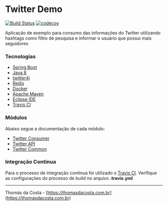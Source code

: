 # Twitter Demo

[![Build Status](https://travis-ci.org/thomasdacosta/twitter-demo.svg?branch=master)](https://travis-ci.org/thomasdacosta/twitter-demo)
[![codecov](https://codecov.io/gh/thomasdacosta/twitter-demo/branch/master/graph/badge.svg)](https://codecov.io/gh/thomasdacosta/twitter-demo)

Aplicação de exemplo para consumo das informações do Twitter utilizando hashtags como filtro de pesquisa e informar o usuário que possui mais seguidores

### Tecnologias
- [Spring Boot](https://spring.io/projects/spring-boot)
- [Java 8](https://www.oracle.com/technetwork/pt/java/javase/downloads/jdk8-downloads-2133151.html)
- [twitter4j](http://twitter4j.org/en/index.html)
- [Redis](https://redis.io/)
- [Docker](https://www.docker.com/)
- [Apache Maven](https://maven.apache.org/)
- [Eclipse IDE](https://www.eclipse.org/)
- [Travis CI](https://travis-ci.org)

### Módulos

Abaixo segue a documentação de cada módulo:

- [Twitter Consumer](https://github.com/thomasdacosta/twitter-demo/tree/master/twitter-consumer)
- [Twitter API](https://github.com/thomasdacosta/twitter-demo/tree/master/twitter-api)
- [Twitter Common](https://github.com/thomasdacosta/twitter-demo/tree/master/twitter-common)

### Integração Continua

Para o processo de integração continua foi utilizado o [Travis CI](https://travis-ci.org/thomasdacosta/twitter-demo). Verifique as configurações do processo de build no arquivo **.travis.yml**

---

Thomás da Costa - [https://thomasdacosta.com.br] (https://thomasdacosta.com.br)
